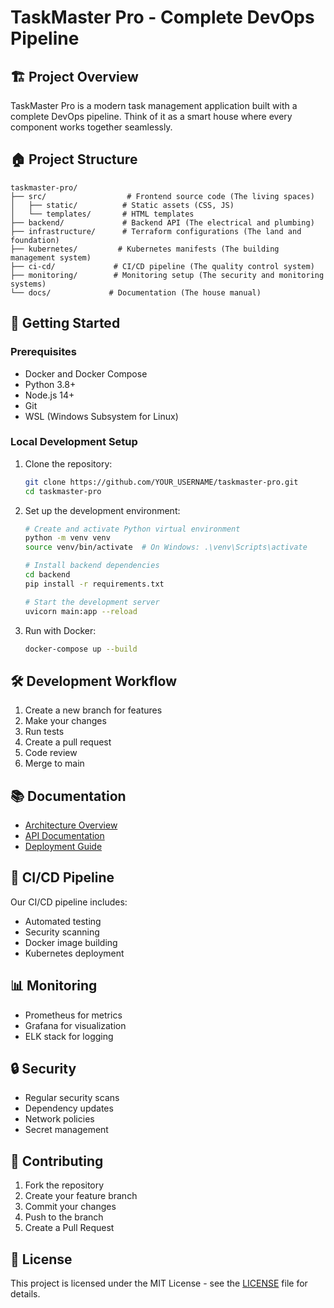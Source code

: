 # TaskMaster Pro - Complete DevOps Pipeline

## 🏗️ Project Overview
TaskMaster Pro is a modern task management application built with a complete DevOps pipeline. Think of it as a smart house where every component works together seamlessly.

## 🏠 Project Structure
```
taskmaster-pro/
├── src/                  # Frontend source code (The living spaces)
│   ├── static/          # Static assets (CSS, JS)
│   └── templates/       # HTML templates
├── backend/             # Backend API (The electrical and plumbing)
├── infrastructure/      # Terraform configurations (The land and foundation)
├── kubernetes/         # Kubernetes manifests (The building management system)
├── ci-cd/             # CI/CD pipeline (The quality control system)
├── monitoring/        # Monitoring setup (The security and monitoring systems)
└── docs/             # Documentation (The house manual)
```

## 🚀 Getting Started

### Prerequisites
- Docker and Docker Compose
- Python 3.8+
- Node.js 14+
- Git
- WSL (Windows Subsystem for Linux)

### Local Development Setup
1. Clone the repository:
   ```bash
   git clone https://github.com/YOUR_USERNAME/taskmaster-pro.git
   cd taskmaster-pro
   ```

2. Set up the development environment:
   ```bash
   # Create and activate Python virtual environment
   python -m venv venv
   source venv/bin/activate  # On Windows: .\venv\Scripts\activate
   
   # Install backend dependencies
   cd backend
   pip install -r requirements.txt
   
   # Start the development server
   uvicorn main:app --reload
   ```

3. Run with Docker:
   ```bash
   docker-compose up --build
   ```

## 🛠️ Development Workflow
1. Create a new branch for features
2. Make your changes
3. Run tests
4. Create a pull request
5. Code review
6. Merge to main

## 📚 Documentation
- [Architecture Overview](docs/architecture.md)
- [API Documentation](docs/api.md)
- [Deployment Guide](docs/deployment.md)

## 🔄 CI/CD Pipeline
Our CI/CD pipeline includes:
- Automated testing
- Security scanning
- Docker image building
- Kubernetes deployment

## 📊 Monitoring
- Prometheus for metrics
- Grafana for visualization
- ELK stack for logging

## 🔒 Security
- Regular security scans
- Dependency updates
- Network policies
- Secret management

## 🤝 Contributing
1. Fork the repository
2. Create your feature branch
3. Commit your changes
4. Push to the branch
5. Create a Pull Request

## 📝 License
This project is licensed under the MIT License - see the [LICENSE](LICENSE) file for details.
